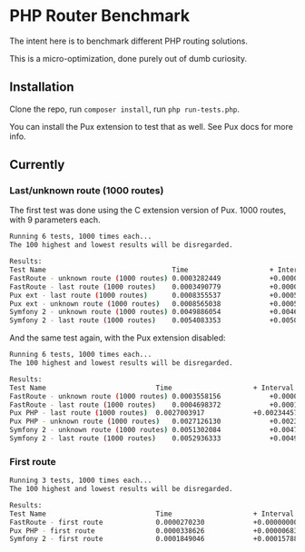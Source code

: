 PHP Router Benchmark
====================

The intent here is to benchmark different PHP routing solutions.

This is a micro-optimization, done purely out of dumb curiosity.


Installation
------------

Clone the repo, run `composer install`, run `php run-tests.php`.

You can install the Pux extension to test that as well. See Pux docs for more info.


Currently
---------

### Last/unknown route (1000 routes)

The first test was done using the C extension version of Pux. 1000 routes, with 9 parameters each.

```bash
Running 6 tests, 1000 times each...
The 100 highest and lowest results will be disregarded.

Results:
Test Name                          	    Time                	+ Interval          	Change
FastRoute - unknown route (1000 routes)	0.0003282449        	+0.0000000000       	baseline
FastRoute - last route (1000 routes)	0.0003490779        	+0.0000208330       	6% slower
Pux ext - last route (1000 routes) 	    0.0008355537        	+0.0005073088       	155% slower
Pux ext - unknown route (1000 routes)	0.0008565038        	+0.0005282590       	161% slower
Symfony 2 - unknown route (1000 routes)	0.0049886054        	+0.0046603605       	1420% slower
Symfony 2 - last route (1000 routes)	0.0054083353        	+0.0050800905       	1548% slower
```

And the same test again, with the Pux extension disabled:

```bash
Running 6 tests, 1000 times each...
The 100 highest and lowest results will be disregarded.

Results:
Test Name                          	Time                	+ Interval          	Change
FastRoute - unknown route (1000 routes)	0.0003558156        	+0.0000000000       	baseline
FastRoute - last route (1000 routes)	0.0004698372        	+0.0001140216       	32% slower
Pux PHP - last route (1000 routes) 	0.0027003917        	+0.0023445761       	659% slower
Pux PHP - unknown route (1000 routes)	0.0027126130        	+0.0023567975       	662% slower
Symfony 2 - unknown route (1000 routes)	0.0051302084        	+0.0047743928       	1342% slower
Symfony 2 - last route (1000 routes)	0.0052936333        	+0.0049378178       	1388% slower
```


### First route

```bash
Running 3 tests, 1000 times each...
The 100 highest and lowest results will be disregarded.

Results:
Test Name                          	Time                	+ Interval          	Change
FastRoute - first route            	0.0000270230        	+0.0000000000       	baseline
Pux PHP - first route              	0.0000338626        	+0.0000068396       	25% slower
Symfony 2 - first route            	0.0001849046        	+0.0001578817       	584% slower
```
